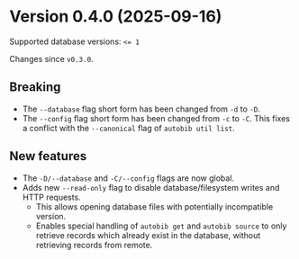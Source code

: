 # Version 0.4.0 (2025-09-16)
Supported database versions: `<= 1`

Changes since `v0.3.0`.

## Breaking

- The `--database` flag short form has been changed from `-d` to `-D`.
- The `--config` flag short form has been changed from `-c` to `-C`.
  This fixes a conflict with the `--canonical` flag of `autobib util list`.

## New features

- The `-D/--database` and `-C/--config` flags are now global.
- Adds new `--read-only` flag to disable database/filesystem writes and HTTP requests.
  - This allows opening database files with potentially incompatible version.
  - Enables special handling of `autobib get` and `autobib source` to only retrieve records which already exist in the database, without retrieving records from remote.
